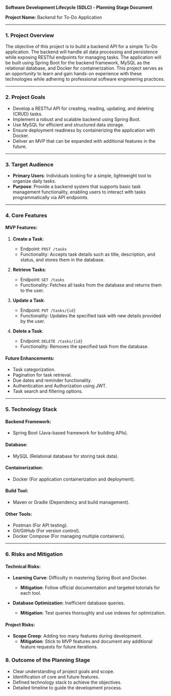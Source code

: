 **Software Development Lifecycle (SDLC) - Planning Stage Document**

**Project Name:** Backend for To-Do Application

---

### **1. Project Overview**

The objective of this project is to build a backend API for a simple To-Do application. The backend will handle all data processing and persistence while exposing RESTful endpoints for managing tasks. The application will be built using Spring Boot for the backend framework, MySQL as the relational database, and Docker for containerization. This project serves as an opportunity to learn and gain hands-on experience with these technologies while adhering to professional software engineering practices.

---

### **2. Project Goals**

- Develop a RESTful API for creating, reading, updating, and deleting (CRUD) tasks.
- Implement a robust and scalable backend using Spring Boot.
- Use MySQL for efficient and structured data storage.
- Ensure deployment readiness by containerizing the application with Docker.
- Deliver an MVP that can be expanded with additional features in the future.

---

### **3. Target Audience**

- **Primary Users**: Individuals looking for a simple, lightweight tool to organize daily tasks.
- **Purpose**: Provide a backend system that supports basic task management functionality, enabling users to interact with tasks programmatically via API endpoints.

---

### **4. Core Features**

#### **MVP Features:**

1. **Create a Task**:

   - Endpoint: `POST /tasks`
   - Functionality: Accepts task details such as title, description, and status, and stores them in the database.

2. **Retrieve Tasks**:

   - Endpoint: `GET /tasks`
   - Functionality: Fetches all tasks from the database and returns them to the user.

3. **Update a Task**:

   - Endpoint: `PUT /tasks/{id}`
   - Functionality: Updates the specified task with new details provided by the user.

4. **Delete a Task**:
   - Endpoint: `DELETE /tasks/{id}`
   - Functionality: Removes the specified task from the database.

#### **Future Enhancements:**

- Task categorization.
- Pagination for task retrieval.
- Due dates and reminder functionality.
- Authentication and Authorization using JWT.
- Task search and filtering options.

---

### **5. Technology Stack**

#### **Backend Framework:**

- Spring Boot (Java-based framework for building APIs).

#### **Database:**

- MySQL (Relational database for storing task data).

#### **Containerization:**

- Docker (For application containerization and deployment).

#### **Build Tool:**

- Maven or Gradle (Dependency and build management).

#### **Other Tools:**

- Postman (For API testing).
- Git/GitHub (For version control).
- Docker Compose (For managing multiple containers).

---

### **6. Risks and Mitigation**

#### **Technical Risks:**

- **Learning Curve**: Difficulty in mastering Spring Boot and Docker.

  - **Mitigation**: Follow official documentation and targeted tutorials for each tool.

- **Database Optimization**: Inefficient database queries.
  - **Mitigation**: Test queries thoroughly and use indexes for optimization.

#### **Project Risks:**

- **Scope Creep**: Adding too many features during development.
  - **Mitigation**: Stick to MVP features and document any additional feature requests for future iterations.

### **8. Outcome of the Planning Stage**

- Clear understanding of project goals and scope.
- Identification of core and future features.
- Defined technology stack to achieve the objectives.
- Detailed timeline to guide the development process.
